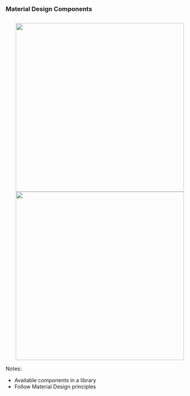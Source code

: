 ### Material Design Components

<div style="display: flex; flex-direction: column; align-items: center; margin-top: 2em;">
    <img src="img/mdc-app-bar.png" width="450"/>
    <img src="img/mdc-bottom-nav.png" width="450" />
</div>

Notes:
* Available components in a library
* Follow Material Design principles